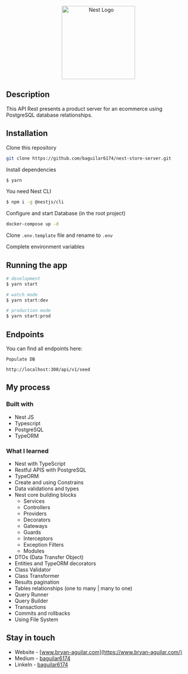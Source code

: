 <p align="center">
  <a href="http://nestjs.com/" target="blank"><img src="https://nestjs.com/img/logo-small.svg" width="200" alt="Nest Logo" /></a>
</p>

[circleci-image]: https://img.shields.io/circleci/build/github/nestjs/nest/master?token=abc123def456
[circleci-url]: https://circleci.com/gh/nestjs/nest

## Description

This API Rest presents a product server for an ecommerce using PostgreSQL database relationships.

## Installation

Clone this repository

```bash
git clone https://github.com/baguilar6174/nest-store-server.git
```

Install dependencies

```bash
$ yarn
```

You need Nest CLI

```bash
$ npm i -g @nestjs/cli
```

Configure and start Database (in the root project)

```bash
docker-compose up -d
```

Clone `.env.template` file and rename to `.env`

Complete environment variables

## Running the app

```bash
# development
$ yarn start

# watch mode
$ yarn start:dev

# production mode
$ yarn start:prod
```

## Endpoints

You can find all endpoints here:

```
Populate DB

http://localhost:300/api/v1/seed
```

## My process

### Built with

- Nest JS
- Typescript
- PostgreSQL
- TypeORM

### What I learned

- Nest with TypeScript
- Restful APIS with PostgreSQL
- TypeORM
- Create and using Constrains
- Data validations and types
- Nest core building blocks
  - Services
  - Controllers
  - Providers
  - Decorators
  - Gateways
  - Guards
  - Interceptors
  - Exception Filters
  - Modules
- DTOs (Data Transfer Object)
- Entities and TypeORM decorators
- Class Validator
- Class Transformer
- Results pagination
- Tables relationships (one to many | many to one)
- Query Runner
- Query Builder
- Transactions
- Commits and rollbacks
- Using File System

## Stay in touch

- Website - [www.bryan-aguilar.com](https://www.bryan-aguilar.com/)
- Medium - [baguilar6174](https://baguilar6174.medium.com/)
- LinkeIn - [baguilar6174](https://www.linkedin.com/in/baguilar6174)

